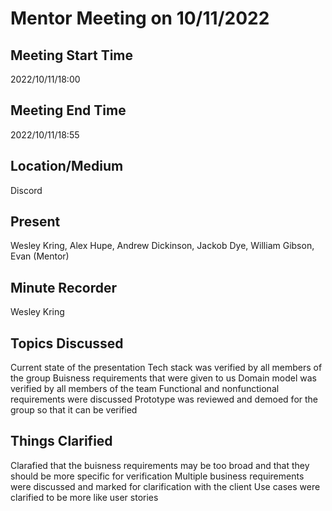 <h1>Mentor Meeting on 10/11/2022</h1>

<h2>Meeting Start Time</h2>

2022/10/11/18:00

<h2>Meeting End Time</h2>

2022/10/11/18:55

<h2>Location/Medium</h2>

Discord

<h2>Present</h2>

Wesley Kring, Alex Hupe, Andrew Dickinson, Jackob Dye, William Gibson, Evan (Mentor)

<h2>Minute Recorder</h2>

Wesley Kring

<h2>Topics Discussed</h2>

Current state of the presentation
Tech stack was verified by all members of the group
Buisness requirements that were given to us
Domain model was verified by all members of the team
Functional and nonfunctional requirements were discussed
Prototype was reviewed and demoed for the group so that it can be verified

<h2>Things Clarified</h2>

Clarafied that the buisness requirements may be too broad and that they should be more specific for verification
Multiple business requirements were discussed and marked for clarification with the client
Use cases were clarified to be more like user stories
